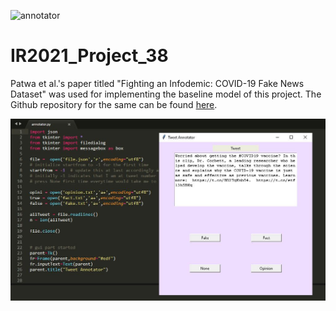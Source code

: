 ![annotator](https://user-images.githubusercontent.com/45526644/112318589-362f7500-8cd3-11eb-8464-7e4914723e05.jpg)
# IR2021_Project_38
Patwa et al.'s paper titled "Fighting an Infodemic: COVID-19 Fake News Dataset" was used for implementing the baseline model of this project. The Github repository for the same can be found [here](https://github.com/parthpatwa/covid19-fake-news-detection).

![Screenshot](Annotator.jpg)
